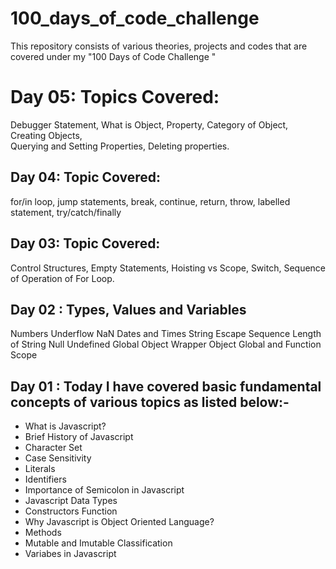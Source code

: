 # 100_days_of_code_challenge
This repository consists of various theories, projects and codes that are covered under my "100 Days of Code Challenge "

# Day 05: Topics Covered: 

Debugger Statement, 
What is Object, 
Property, 
Category of Object, 
Creating Objects,  
Querying and Setting Properties, 
Deleting properties.

## Day 04: Topic Covered: 
for/in loop, 
jump statements, 
break, 
continue, 
return, 
throw, 
labelled statement, 
try/catch/finally



## Day 03: Topic Covered: 
Control Structures, 
Empty Statements, 
Hoisting vs Scope, 
Switch, 
Sequence of Operation of For Loop.


## Day 02 : Types, Values and Variables

Numbers
Underflow
NaN
Dates and Times
String
Escape Sequence
Length of String
Null
Undefined
Global Object
Wrapper Object
Global and Function Scope

 

## Day 01 : Today I have covered basic fundamental concepts of various topics as listed below:-

- What is Javascript?
- Brief History  of Javascript
- Character Set
- Case Sensitivity
- Literals
- Identifiers
- Importance of Semicolon in Javascript
- Javascript Data Types
- Constructors Function
- Why Javascript is Object Oriented Language?
- Methods
- Mutable and Imutable Classification
- Variabes in Javascript
          
          
          
